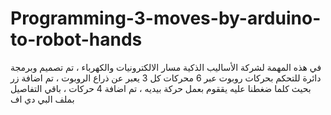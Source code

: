 # Programming-3-moves-by-arduino-to-robot-hands
في هذه المهمة لشركة الأساليب الذكية مسار الالكترونيات والكهرباء ، تم تصميم وبرمجة دائرة للتحكم بحركات روبوت عبر 6 محركات كل 3 يعبر عن ذراع الروبوت ، تم اضافة زر بحيث كلما ضغطنا عليه يققوم بعمل حركة بيديه ، تم اضافة 4 حركات ، باقي التفاصيل بملف البي دي اف
